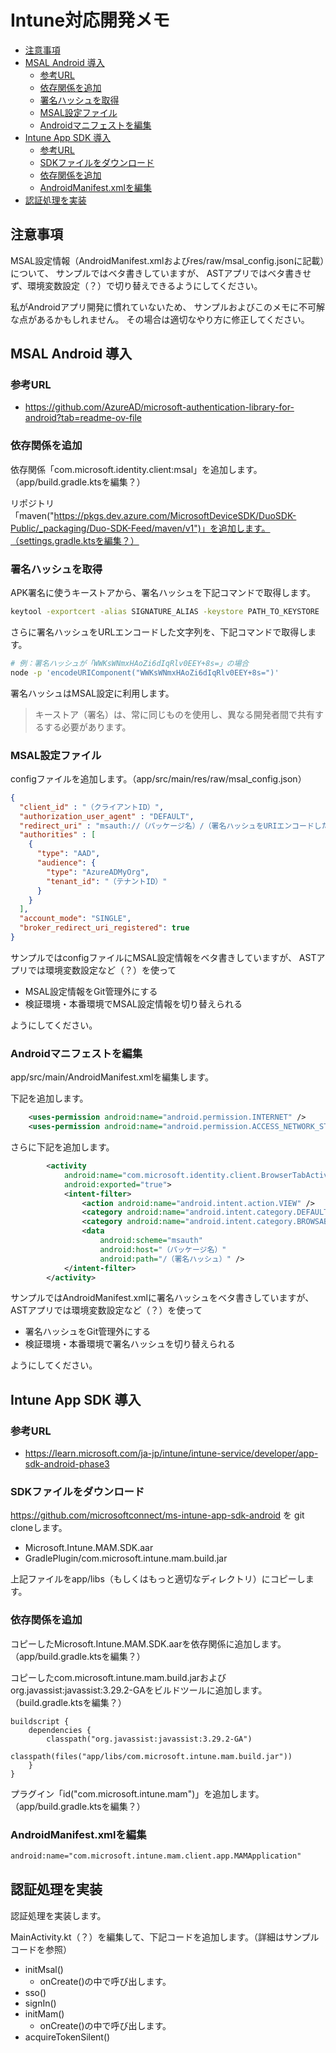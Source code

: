 <!-- omit in toc -->
# Intune対応開発メモ

- [注意事項](#注意事項)
- [MSAL Android 導入](#msal-android-導入)
  - [参考URL](#参考url)
  - [依存関係を追加](#依存関係を追加)
  - [署名ハッシュを取得](#署名ハッシュを取得)
  - [MSAL設定ファイル](#msal設定ファイル)
  - [Androidマニフェストを編集](#androidマニフェストを編集)
- [Intune App SDK 導入](#intune-app-sdk-導入)
  - [参考URL](#参考url-1)
  - [SDKファイルをダウンロード](#sdkファイルをダウンロード)
  - [依存関係を追加](#依存関係を追加-1)
  - [AndroidManifest.xmlを編集](#androidmanifestxmlを編集)
- [認証処理を実装](#認証処理を実装)

## 注意事項

MSAL設定情報（AndroidManifest.xmlおよびres/raw/msal_config.jsonに記載）について、
サンプルではベタ書きしていますが、
ASTアプリではベタ書きせず、環境変数設定（？）で切り替えできるようにしてください。

私がAndroidアプリ開発に慣れていないため、
サンプルおよびこのメモに不可解な点があるかもしれません。
その場合は適切なやり方に修正してください。

## MSAL Android 導入

### 参考URL

- https://github.com/AzureAD/microsoft-authentication-library-for-android?tab=readme-ov-file

### 依存関係を追加

依存関係「com.microsoft.identity.client:msal」を追加します。（app/build.gradle.ktsを編集？）

リポジトリ「maven("https://pkgs.dev.azure.com/MicrosoftDeviceSDK/DuoSDK-Public/_packaging/Duo-SDK-Feed/maven/v1")」を追加します。（settings.gradle.ktsを編集？）


### 署名ハッシュを取得

APK署名に使うキーストアから、署名ハッシュを下記コマンドで取得します。

```sh
keytool -exportcert -alias SIGNATURE_ALIAS -keystore PATH_TO_KEYSTORE | openssl sha1 -binary | openssl base64
```

さらに署名ハッシュをURLエンコードした文字列を、下記コマンドで取得します。

```sh
# 例：署名ハッシュが「WWKsWNmxHAoZi6dIqRlv0EEY+8s=」の場合
node -p 'encodeURIComponent("WWKsWNmxHAoZi6dIqRlv0EEY+8s=")'
```

署名ハッシュはMSAL設定に利用します。

> キーストア（署名）は、常に同じものを使用し、異なる開発者間で共有するする必要があります。

### MSAL設定ファイル

configファイルを追加します。（app/src/main/res/raw/msal_config.json）

```json
{
  "client_id" : "（クライアントID）",
  "authorization_user_agent" : "DEFAULT",
  "redirect_uri" : "msauth://（パッケージ名）/（署名ハッシュをURIエンコードした文字列）",
  "authorities" : [
    {
      "type": "AAD",
      "audience": {
        "type": "AzureADMyOrg",
        "tenant_id": "（テナントID）"
      }
    }
  ],
  "account_mode": "SINGLE",
  "broker_redirect_uri_registered": true
}
```

サンプルではconfigファイルにMSAL設定情報をベタ書きしていますが、
ASTアプリでは環境変数設定など（？）を使って

- MSAL設定情報をGit管理外にする
- 検証環境・本番環境でMSAL設定情報を切り替えられる

ようにしてください。

### Androidマニフェストを編集

app/src/main/AndroidManifest.xmlを編集します。

下記を追加します。

```xml
    <uses-permission android:name="android.permission.INTERNET" />
    <uses-permission android:name="android.permission.ACCESS_NETWORK_STATE" />
```

さらに下記を追加します。

```xml
        <activity
            android:name="com.microsoft.identity.client.BrowserTabActivity"
            android:exported="true">
            <intent-filter>
                <action android:name="android.intent.action.VIEW" />
                <category android:name="android.intent.category.DEFAULT" />
                <category android:name="android.intent.category.BROWSABLE" />
                <data
                    android:scheme="msauth"
                    android:host="（パッケージ名）"
                    android:path="/（署名ハッシュ）" />
            </intent-filter>
        </activity>
```

サンプルではAndroidManifest.xmlに署名ハッシュをベタ書きしていますが、
ASTアプリでは環境変数設定など（？）を使って

- 署名ハッシュをGit管理外にする
- 検証環境・本番環境で署名ハッシュを切り替えられる

ようにしてください。

## Intune App SDK 導入

### 参考URL

- https://learn.microsoft.com/ja-jp/intune/intune-service/developer/app-sdk-android-phase3

### SDKファイルをダウンロード

https://github.com/microsoftconnect/ms-intune-app-sdk-android を git cloneします。

- Microsoft.Intune.MAM.SDK.aar
- GradlePlugin/com.microsoft.intune.mam.build.jar

上記ファイルをapp/libs（もしくはもっと適切なディレクトリ）にコピーします。

### 依存関係を追加

コピーしたMicrosoft.Intune.MAM.SDK.aarを依存関係に追加します。（app/build.gradle.ktsを編集？）

コピーしたcom.microsoft.intune.mam.build.jarおよびorg.javassist:javassist:3.29.2-GAをビルドツールに追加します。（build.gradle.ktsを編集？）

```
buildscript {
    dependencies {
        classpath("org.javassist:javassist:3.29.2-GA")
        classpath(files("app/libs/com.microsoft.intune.mam.build.jar"))
    }
}
```

プラグイン「id("com.microsoft.intune.mam")」を追加します。（app/build.gradle.ktsを編集？）

### AndroidManifest.xmlを編集

```xml
android:name="com.microsoft.intune.mam.client.app.MAMApplication"
```

## 認証処理を実装

認証処理を実装します。

MainActivity.kt（？）を編集して、下記コードを追加します。（詳細はサンプルコードを参照）

- initMsal()
  - onCreate()の中で呼び出します。
- sso()
- signIn()
- initMam()
  - onCreate()の中で呼び出します。
- acquireTokenSilent()
